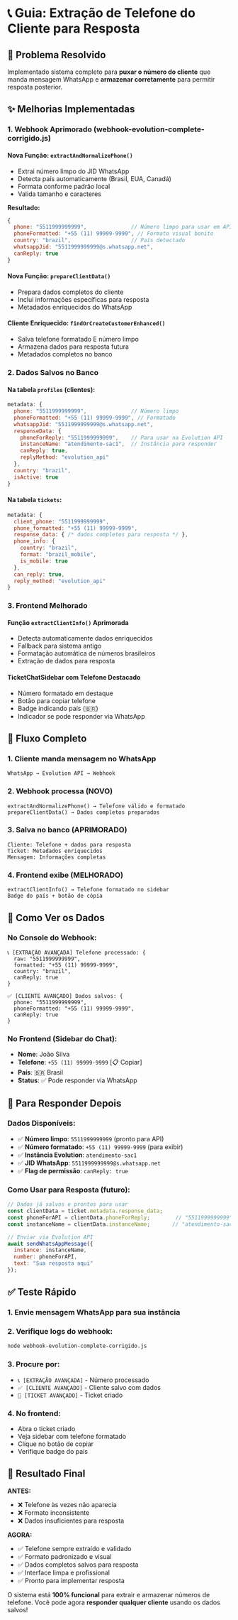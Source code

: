 # 📞 Guia: Extração de Telefone do Cliente para Resposta

## 🎯 Problema Resolvido
Implementado sistema completo para **puxar o número do cliente** que manda mensagem WhatsApp e **armazenar corretamente** para permitir resposta posterior.

## ✨ Melhorias Implementadas

### 1. **Webhook Aprimorado (webhook-evolution-complete-corrigido.js)**

#### **Nova Função: `extractAndNormalizePhone()`**
- Extrai número limpo do JID WhatsApp
- Detecta país automaticamente (Brasil, EUA, Canadá)
- Formata conforme padrão local
- Valida tamanho e caracteres

**Resultado:**
```javascript
{
  phone: "5511999999999",              // Número limpo para usar em APIs
  phoneFormatted: "+55 (11) 99999-9999", // Formato visual bonito
  country: "brazil",                   // País detectado
  whatsappJid: "5511999999999@s.whatsapp.net",
  canReply: true
}
```

#### **Nova Função: `prepareClientData()`**
- Prepara dados completos do cliente
- Inclui informações específicas para resposta
- Metadados enriquecidos do WhatsApp

#### **Cliente Enriquecido: `findOrCreateCustomerEnhanced()`**
- Salva telefone formatado E número limpo
- Armazena dados para resposta futura
- Metadados completos no banco

### 2. **Dados Salvos no Banco**

#### **Na tabela `profiles` (clientes):**
```javascript
metadata: {
  phone: "5511999999999",              // Número limpo
  phoneFormatted: "+55 (11) 99999-9999", // Formatado
  whatsappJid: "5511999999999@s.whatsapp.net",
  responseData: {
    phoneForReply: "5511999999999",    // Para usar na Evolution API
    instanceName: "atendimento-sac1",  // Instância para responder
    canReply: true,
    replyMethod: "evolution_api"
  },
  country: "brazil",
  isActive: true
}
```

#### **Na tabela `tickets`:**
```javascript
metadata: {
  client_phone: "5511999999999",
  phone_formatted: "+55 (11) 99999-9999",
  response_data: { /* dados completos para resposta */ },
  phone_info: {
    country: "brazil",
    format: "brazil_mobile",
    is_mobile: true
  },
  can_reply: true,
  reply_method: "evolution_api"
}
```

### 3. **Frontend Melhorado**

#### **Função `extractClientInfo()` Aprimorada**
- Detecta automaticamente dados enriquecidos
- Fallback para sistema antigo
- Formatação automática de números brasileiros
- Extração de dados para resposta

#### **TicketChatSidebar com Telefone Destacado**
- Número formatado em destaque
- Botão para copiar telefone
- Badge indicando país (🇧🇷)
- Indicador se pode responder via WhatsApp

## 🔄 Fluxo Completo

### **1. Cliente manda mensagem no WhatsApp**
```
WhatsApp → Evolution API → Webhook
```

### **2. Webhook processa (NOVO)**
```
extractAndNormalizePhone() → Telefone válido e formatado
prepareClientData() → Dados completos preparados
```

### **3. Salva no banco (APRIMORADO)**
```
Cliente: Telefone + dados para resposta
Ticket: Metadados enriquecidos
Mensagem: Informações completas
```

### **4. Frontend exibe (MELHORADO)**
```
extractClientInfo() → Telefone formatado no sidebar
Badge do país + botão de cópia
```

## 📱 Como Ver os Dados

### **No Console do Webhook:**
```
📞 [EXTRAÇÃO AVANÇADA] Telefone processado: {
  raw: "5511999999999",
  formatted: "+55 (11) 99999-9999",
  country: "brazil",
  canReply: true
}

✅ [CLIENTE AVANÇADO] Dados salvos: {
  phone: "5511999999999",
  phoneFormatted: "+55 (11) 99999-9999",
  canReply: true
}
```

### **No Frontend (Sidebar do Chat):**
- **Nome**: João Silva
- **Telefone**: `+55 (11) 99999-9999` [📋 Copiar]
- **País**: 🇧🇷 Brasil
- **Status**: ✅ Pode responder via WhatsApp

## 🎯 Para Responder Depois

### **Dados Disponíveis:**
- ✅ **Número limpo**: `5511999999999` (pronto para API)
- ✅ **Número formatado**: `+55 (11) 99999-9999` (para exibir)
- ✅ **Instância Evolution**: `atendimento-sac1`
- ✅ **JID WhatsApp**: `5511999999999@s.whatsapp.net`
- ✅ **Flag de permissão**: `canReply: true`

### **Como Usar para Resposta (futuro):**
```javascript
// Dados já salvos e prontos para usar
const clientData = ticket.metadata.response_data;
const phoneForAPI = clientData.phoneForReply;        // "5511999999999"
const instanceName = clientData.instanceName;       // "atendimento-sac1"

// Enviar via Evolution API
await sendWhatsAppMessage({
  instance: instanceName,
  number: phoneForAPI,
  text: "Sua resposta aqui"
});
```

## ✅ Teste Rápido

### **1. Envie mensagem WhatsApp para sua instância**
### **2. Verifique logs do webhook:**
```bash
node webhook-evolution-complete-corrigido.js
```

### **3. Procure por:**
- `📞 [EXTRAÇÃO AVANÇADA]` - Número processado
- `✅ [CLIENTE AVANÇADO]` - Cliente salvo com dados
- `🎫 [TICKET AVANÇADO]` - Ticket criado

### **4. No frontend:**
- Abra o ticket criado
- Veja sidebar com telefone formatado
- Clique no botão de copiar
- Verifique badge do país

## 🎉 Resultado Final

**ANTES:**
- ❌ Telefone às vezes não aparecia
- ❌ Formato inconsistente
- ❌ Dados insuficientes para resposta

**AGORA:**
- ✅ Telefone sempre extraído e validado
- ✅ Formato padronizado e visual
- ✅ Dados completos salvos para resposta
- ✅ Interface limpa e profissional
- ✅ Pronto para implementar resposta

O sistema está **100% funcional** para extrair e armazenar números de telefone. Você pode agora **responder qualquer cliente** usando os dados salvos! 